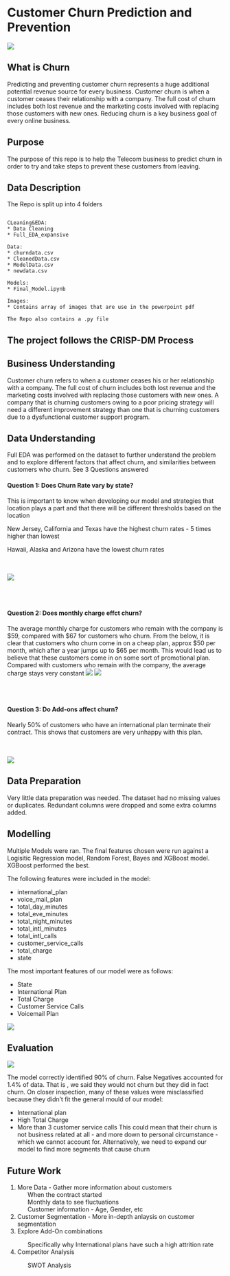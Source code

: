 # Customer Churn Prediction and Prevention

<img src ='/Images/churn.png' >


<h2>What is Churn</h2>
Predicting and preventing customer churn represents a huge additional potential revenue source for every business.
Customer churn is when a customer ceases their relationship with a company. The full cost of churn includes both lost revenue and the marketing costs involved with replacing those customers with new ones. Reducing churn is a key business goal of every online business.

<h2>Purpose</h2>
The purpose of this repo is to help the Telecom business to predict churn in order to try and take steps to prevent these customers from leaving.

<h2>Data Description</h2>
The Repo is split up into 4 folders 

```

CLeaning&EDA:
* Data Cleaning
* Full_EDA_expansive

Data:
* churndata.csv
* CleanedData.csv
* ModelData.csv
* newdata.csv

Models:
* Final_Model.ipynb

Images:
* Contains array of images that are use in the powerpoint pdf

The Repo also contains a .py file

```

<h2> The project follows the CRISP-DM Process <h2>

<h2> Business Understanding </h2>
Customer churn refers to when a customer ceases his or her relationship with a company. The full cost of churn includes both lost revenue and the marketing costs involved with replacing those customers with new ones. 
A company that is churning customers owing to a poor pricing strategy will need a different improvement strategy than one that is churning customers due to a dysfunctional customer support program.

<h2> Data Understanding </h2>
Full EDA was performed on the dataset to further understand the problem and to explore different factors that affect churn, and similarities between customers who churn.
See 3 Questions answered 

<h4>Question 1: Does Churn Rate vary by state?</h4>
This is important to know when developing our model and strategies that location plays a part and that there will be different thresholds based on the location

New Jersey, California and Texas have the highest churn rates - 5 times higher than lowest

Hawaii, Alaska and Arizona have the lowest churn rates

<br>
 <br>
 <img src ='Images/churnstate.png'>

<br>  <br>
<h4>Question 2: Does monthly charge effct churn?</h4>
The average monthly charge for customers who remain with the company is $59, compared with $67 for customers who churn. From the below, it is clear that customers who churn come in on a cheap plan, approx $50 per month, which after a year jumps up to $65 per month. This would lead us to believe that these customers come in on some sort of promotional plan. Compared with customers who remain with the company, the average charge stays very constant
<img src ='Images/monthlycharge.png'>


<img src ='Images/charge_tenor.png'>

<br>   <br>
<h4>Question 3: Do Add-ons affect churn?</h4>
Nearly 50% of customers who have an international plan terminate their contract. This shows that customers are very unhappy with this plan.

<br>  <br>
<img src ='Images/Addon.png'> 


<h2> Data Preparation</h2>
Very little data preparation was needed. The dataset had no missing values or duplicates. Redundant columns were dropped and some extra columns added.

<h2> Modelling </h2>
Multiple Models were ran. The final features chosen were run against a Logisitic Regression model, Random Forest, Bayes and XGBoost model. XGBoost performed the best.

The following features were included in the model:
* international_plan
* voice_mail_plan
* total_day_minutes 
* total_eve_minutes
* total_night_minutes
* total_intl_minutes
* total_intl_calls
* customer_service_calls
* total_charge
* state

The most important features of our model were as follows:
* State
* International Plan
* Total Charge
* Customer Service Calls
* Voicemail Plan

<img src ='Images/featureimportance.png'>

<h2> Evaluation </h2>
<img src ='Images/cm.png'>

The model correctly identified 90% of churn. False Negatives accounted for 1.4% of data. That is , we said they would not churn but they did in fact churn. On closer inspection, many of these values were misclassified because they didn’t fit the general mould of our model:
* International plan
* High Total Charge
* More than 3 customer service calls
This could mean that their churn is not business related at all - and more down to personal circumstance - which we cannot account for.
Alternatively, we need to expand our model to find more segments that cause churn


<h2>Future Work</h2>
<ol>
<li>More Data - Gather more information about customers
    <ul> When the contract started </ul>
    <ul> Monthly data to see fluctuations</ul>
    <ul> Customer information - Age, Gender, etc</ul>
    </li>

<li>Customer Segmentation  - More in-depth anlaysis on customer segmentation </li>
<li>Explore Add-On combinations</li>
 <ul> Specifically why International plans have such a high attrition rate</ul>
 <li>Competitor Analysis</li>
  <ul> SWOT Analysis</ul>
</ol>


